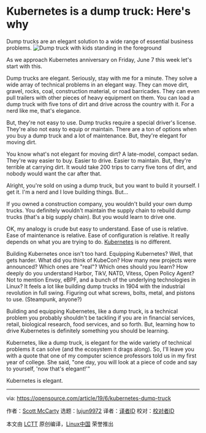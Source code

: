 [#]: collector: (lujun9972)
[#]: translator: (wxy)
[#]: reviewer: ( )
[#]: publisher: ( )
[#]: url: ( )
[#]: subject: (Kubernetes is a dump truck: Here's why)
[#]: via: (https://opensource.com/article/19/6/kubernetes-dump-truck)
[#]: author: (Scott McCarty https://opensource.com/users/fatherlinux)

Kubernetes is a dump truck: Here's why
======
Dump trucks are an elegant solution to a wide range of essential
business problems.
![Dump truck with kids standing in the foreground][1]

As we approach Kubernetes anniversary on Friday, June 7 this week let's start with this.

Dump trucks are elegant. Seriously, stay with me for a minute. They solve a wide array of technical problems in an elegant way. They can move dirt, gravel, rocks, coal, construction material, or road barricades. They can even pull trailers with other pieces of heavy equipment on them. You can load a dump truck with five tons of dirt and drive across the country with it. For a nerd like me, that's elegance.

But, they're not easy to use. Dump trucks require a special driver's license. They're also not easy to equip or maintain. There are a ton of options when you buy a dump truck and a lot of maintenance. But, they're elegant for moving dirt.

You know what's not elegant for moving dirt? A late-model, compact sedan. They're way easier to buy. Easier to drive. Easier to maintain. But, they're terrible at carrying dirt. It would take 200 trips to carry five tons of dirt, and nobody would want the car after that.

Alright, you're sold on using a dump truck, but you want to build it yourself. I get it. I'm a nerd and I love building things. But…

If you owned a construction company, you wouldn't build your own dump trucks. You definitely wouldn't maintain the supply chain to rebuild dump trucks (that's a big supply chain). But you would learn to drive one.

OK, my analogy is crude but easy to understand. Ease of use is relative. Ease of maintenance is relative. Ease of configuration is relative. It really depends on what you are trying to do. [Kubernetes][2] is no different.

Building Kubernetes once isn't too hard. Equipping Kubernetes? Well, that gets harder. What did you think of KubeCon? How many new projects were announced? Which ones are "real"? Which ones should you learn? How deeply do you understand Harbor, TikV, NATD, Vitess, Open Policy Agent? Not to mention Envoy, eBPF, and a bunch of the underlying technologies in Linux? It feels a lot like building dump trucks in 1904 with the industrial revolution in full swing. Figuring out what screws, bolts, metal, and pistons to use. (Steampunk, anyone?)

Building and equipping Kubernetes, like a dump truck, is a technical problem you probably shouldn't be tackling if you are in financial services, retail, biological research, food services, and so forth. But, learning how to drive Kubernetes is definitely something you should be learning.

Kubernetes, like a dump truck, is elegant for the wide variety of technical problems it can solve (and the ecosystem it drags along). So, I'll leave you with a quote that one of my computer science professors told us in my first year of college. She said, "one day, you will look at a piece of code and say to yourself, 'now that's elegant!'"

Kubernetes is elegant.

--------------------------------------------------------------------------------

via: https://opensource.com/article/19/6/kubernetes-dump-truck

作者：[Scott McCarty][a]
选题：[lujun9972][b]
译者：[译者ID](https://github.com/译者ID)
校对：[校对者ID](https://github.com/校对者ID)

本文由 [LCTT](https://github.com/LCTT/TranslateProject) 原创编译，[Linux中国](https://linux.cn/) 荣誉推出

[a]: https://opensource.com/users/fatherlinux
[b]: https://github.com/lujun9972
[1]: https://opensource.com/sites/default/files/styles/image-full-size/public/lead-images/dump_truck_car_container_kubernetes.jpg?itok=4BdmyVGd (Dump truck with kids standing in the foreground)
[2]: https://kubernetes.io/
